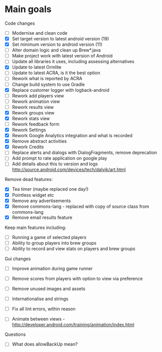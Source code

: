 Main goals
==========

Code changes
- [ ] Modernise and clean code
- [x] Set target version to latest android version (19)
- [x] Set minimum version to android version (11)
- [ ] Alter domain logic and clean up Brew*.java 
- [ ] Make project work with latest version of Android
- [ ] Update all libraries it uses, including assessing alternatives
- [x] Update to latest Ormlite
- [ ] Update to latest ACRA, is it the best option
- [ ] Rework what is reported by ACRA
- [ ] Change build system to use Gradle
- [x] Replace customer logger with logback-android
- [ ] Rework add players view
- [ ] Rework animation view
- [ ] Rework results view
- [x] Rework groups view
- [x] Rework stats view
- [ ] Rework feedback form
- [x] Rework Settings
- [x] Rework Google Analytics integration and what is recorded
- [x] Remove abstract activities  
- [x] Rework Credits
- [ ] Replace alerts and dialogs with DialogFragments, remove deprecation
- [ ] Add prompt to rate application on google play
- [ ] Add details about this to version and logs http://source.android.com/devices/tech/dalvik/art.html

Remove dead features:
- [x] Tea timer (maybe replaced one day!)
- [x] Pointless widget etc
- [x] Remove any advertisements
- [x] Remove commons-lang - replaced with copy of source class from commons-lang
- [x] Remove email results feature

Keep main features including:
- [ ] Running a game of selected players
- [ ] Ability to group players into brew groups
- [ ] Ability to record and view stats on players and brew groups

Gui changes
- [ ] Improve animation during game runner
- [ ] Remove scores from players with option to view via preference
- [ ] Remove unused images and assets
- [ ] Internationalise and strings
- [ ] Fix all lint errors, within reason
- [ ] Animate between views - http://developer.android.com/training/animation/index.html


Questions
- [ ] What does allowBackUp mean?

